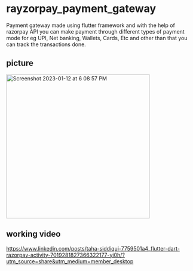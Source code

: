 # rayzorpay_payment_gateway

Payment gateway made using flutter framework and with the help of razorpay API you can make payment through different types of payment mode for eg UPI, Net banking, Wallets, Cards, Etc and other than that you can track the transactions done.

## picture
<img width="384" alt="Screenshot 2023-01-12 at 6 08 57 PM" src="https://user-images.githubusercontent.com/95746746/212068699-ad2754f6-a2e0-4daa-a737-fcfc128f6c57.png">

## working video
https://www.linkedin.com/posts/taha-siddiqui-7759501a4_flutter-dart-razorpay-activity-7019281827366322177-yi0h/?utm_source=share&utm_medium=member_desktop
